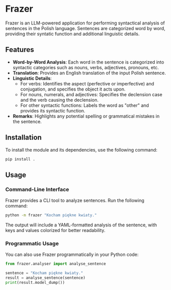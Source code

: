 # Frazer

Frazer is an LLM-powered application for performing syntactical analysis of sentences in the Polish language. Sentences are categorized word by word, providing their syntatic function and additional linguistic details.

## Features

- **Word-by-Word Analysis**: Each word in the sentence is categorized into syntactic categories such as nouns, verbs, adjectives, pronouns, etc.
- **Translation**: Provides an English translation of the input Polish sentence.
- **Linguistic Details**:
  - For verbs: Identifies the aspect (perfective or imperfective) and conjugation, and specifies the object it acts upon.
  - For nouns, numerals, and adjectives: Specifies the declension case and the verb causing the declension.
  - For other syntactic functions: Labels the word as "other" and provides its syntactic function.
- **Remarks**: Highlights any potential spelling or grammatical mistakes in the sentence.

## Installation

To install the module and its dependencies, use the following command:

```bash
pip install .
```

## Usage

### Command-Line Interface

Frazer provides a CLI tool to analyze sentences. Run the following command:

```bash
python -m frazer "Kocham piękne kwiaty."
```

The output will include a YAML-formatted analysis of the sentence, with keys and values colorized for better readability.

### Programmatic Usage

You can also use Frazer programmatically in your Python code:

```python
from frazer.analyser import analyse_sentence

sentence = "Kocham piękne kwiaty."
result = analyse_sentence(sentence)
print(result.model_dump())
```
